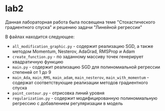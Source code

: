 # lab2

Данная лабораторная работа была посвещена теме "Стохастического градиентного спуска" и решению задачи "Линейной регрессии"

В файлах находится следующее:

* `all_modification_graphic.py` - содержит реализацию SGD, а также методом Momentum, Nesterov, AdaGrad, RMSProp и Adam
* `create_function.py` - по заданному массиву точек генерирует квадратичную функцию
* `main.py` - содержит реализацию SGD для полиномиальной регрессии степеней от 1 до 9
* `main_Ada`, `main_RMS`, `main_adam`, `main_nesterov`, `main_with_momentum` - содержат соответствующие реализации методов градиентного спуска
* `paint_contour.py` - отрисовка линий уровня
* `regularization.py` - содержит модифицированную полиномиальную регрессию с добавлением регуляризации в модель

